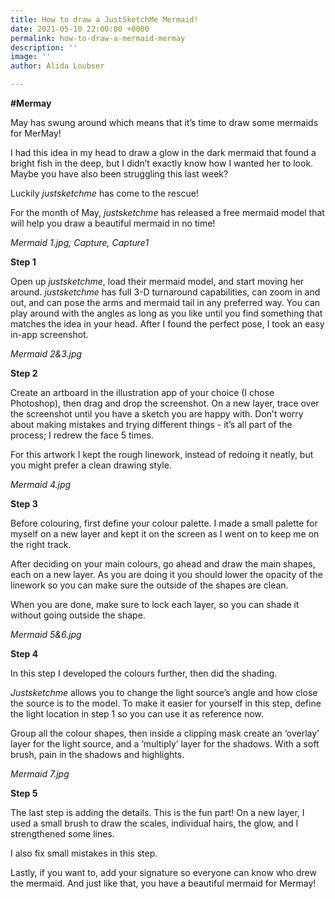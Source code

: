 ```yaml
---
title: How to draw a JustSketchMe Mermaid!
date: 2021-05-10 22:00:00 +0000
permalink: how-to-draw-a-mermaid-mermay
description: ''
image: ''
author: Alida Loubser

---
```

**#Mermay**

May has swung around which means that it’s time to draw some mermaids for MerMay!

I had this idea in my head to draw a glow in the dark mermaid that found a bright fish in the deep, but I didn’t exactly know how I wanted her to look. Maybe you have also been struggling this last week?

Luckily _justsketchme_ has come to the rescue!

For the month of May, _justsketchme_ has released a free mermaid model that will help you draw a beautiful mermaid in no time!

_Mermaid 1.jpg, Capture, Capture1_

**Step 1**

Open up _justsketchme_, load their mermaid model, and start moving her around. _justsketchme_ has full 3-D turnaround capabilities, can zoom in and out, and can pose the arms and mermaid tail in any preferred way. You can play around with the angles as long as you like until you find something that matches the idea in your head. After I found the perfect pose, I took an easy in-app screenshot.

_Mermaid 2&3.jpg_

**Step 2**

Create an artboard in the illustration app of your choice (I chose Photoshop), then drag and drop the screenshot. On a new layer, trace over the screenshot until you have a sketch you are happy with. Don’t worry about making mistakes and trying different things - it’s all part of the process; I redrew the face 5 times.

For this artwork I kept the rough linework, instead of redoing it neatly, but you might prefer a clean drawing style.

_Mermaid 4.jpg_

**Step 3**

Before colouring, first define your colour palette. I made a small palette for myself on a new layer and kept it on the screen as I went on to keep me on the right track.

After deciding on your main colours, go ahead and draw the main shapes, each on a new layer. As you are doing it you should lower the opacity of the linework so you can make sure the outside of the shapes are clean.

When you are done, make sure to lock each layer, so you can shade it without going outside the shape.

_Mermaid 5&6.jpg_

**Step 4**

In this step I developed the colours further, then did the shading.

_Justsketchme_ allows you to change the light source’s angle and how close the source is to the model. To make it easier for yourself in this step, define the light location in step 1 so you can use it as reference now.

Group all the colour shapes, then inside a clipping mask create an ‘overlay’ layer for the light source, and a ‘multiply’ layer for the shadows. With a soft brush, pain in the shadows and highlights.

_Mermaid 7.jpg_

**Step 5**

The last step is adding the details. This is the fun part! On a new layer, I used a small brush to draw the scales, individual hairs, the glow, and I strengthened some lines.

I also fix small mistakes in this step.

Lastly, if you want to, add your signature so everyone can know who drew the mermaid. And just like that, you have a beautiful mermaid for Mermay!